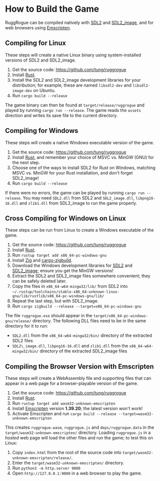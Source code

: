 # How to Build the Game

RuggRogue can be compiled natively with [SDL2](https://libsdl.org) and [SDL2\_image](https://libsdl.org/projects/SDL_image/), and for web browsers using [Emscripten](https://emscripten.org).

## Compiling for Linux

These steps will create a native Linux binary using system-installed versions of SDL2 and SDL2\_image.

1. Get the source code: <https://github.com/tung/ruggrogue>
2. Install [Rust](https://www.rust-lang.org/tools/install).
3. Install the SDL2 and SDL2\_image development libraries for your distribution; for example, these are named `libsdl2-dev` and `libsdl2-image-dev` on Ubuntu.
4. Run `cargo build --release`

The game binary can then be found at `target/release/ruggrogue` and played by running `cargo run --release`.
The game reads the `assets` direction and writes its save file to the current directory.

## Compiling for Windows

These steps will create a native Windows executable version of the game.

1. Get the source code: <https://github.com/tung/ruggrogue>
2. Install [Rust](https://forge.rust-lang.org/infra/other-installation-methods.html), and remember your choice of MSVC vs. MinGW (GNU) for the next step.
3. Choose one of the ways to install SDL2 for Rust on Windows, matching MSVC vs. MinGW for your Rust installation, and don't forget SDL2\_image!
4. Run `cargo build --release`

If there were no errors, the game can be played by running `cargo run --release`.
You may need `SDL2.dll` from SDL2 and `SDL2_image.dll`, `libpng16-16.dll` and `zlib1.dll` from SDL2\_image to run the game properly.

## Cross Compiling for Windows on Linux

These steps can be run from Linux to create a Windows executable of the game.

1. Get the source code: <https://github.com/tung/ruggrogue>
2. Install [Rust](https://www.rust-lang.org/tools/install).
3. Run `rustup target add x86_64-pc-windows-gnu`
4. Install [Zig](https://ziglang.org) and [cargo-zigbuild](https://crates.io/crates/cargo-zigbuild).
5. Download the Windows development libraries for [SDL2](https://libsdl.org/download-2.0.php) and [SDL2\_image](https://libsdl.org/projects/SDL_image/); ensure you get the MinGW versions!
6. Extract the SDL2 and SDL2\_image files somewhere convenient; they can be safely deleted later.
7. Copy the files in `x86_64-w64-mingw32/lib/` from SDL2 into `~/.rustup/toolchains/stable-x86_64-unknown-linux-gnu/lib/rustlib/x86_64-pc-windows-gnu/lib/`
8. Repeat the last step, but with SDL2\_image.
9. Run `cargo zigbuild --release --target=x86_64-pc-windows-gnu`

The file `ruggrogue.exe` should appear in the `target/x86_64-pc-windows-gnu/release/` directory.
The following DLL files need to be in the same directory for it to run:

- `SDL2.dll` from the `x86_64-w64-mingw32/bin/` directory of the extracted SDL2 files
- `SDL2\_image.dll`, `libpng16-16.dll` and `zlib1.dll` from the `x86_64-w64-mingw32/bin/` directory of the extracted SDL2\_image files

## Compiling the Browser Version with Emscripten

These steps will create a WebAssembly file and supporting files that can appear in a web page for a browser-playable version of the game.

1. Get the source code: <https://github.com/tung/ruggrogue>
2. Install [Rust](https://www.rust-lang.org/tools/install).
3. Run `rustup target add wasm32-unknown-emscripten`
4. Install [Emscripten](https://emscripten.org/docs/getting_started/downloads.html) version **1.39.20**; the latest version won't work!
5. Activate Emscripten and run `cargo build --release --target=wasm32-unknown-emscripten`

This creates `ruggrogue.wasm`, `ruggrogue.js` and `deps/ruggrogue.data` in the `target/wasm32-unknown-emscripten/` directory.
Loading `ruggrogue.js` in a *hosted* web page will load the other files and run the game; to test this on Linux:

1. Copy `index.html` from the root of the source code into `target/wasm32-unknown-emscripten/release/`.
2. Enter the `target/wasm32-unknown-emscripten/` directory.
3. Run `python3 -m http.server 9000`
4. Open `http://127.0.0.1:9000` in a web browser to play the game.
